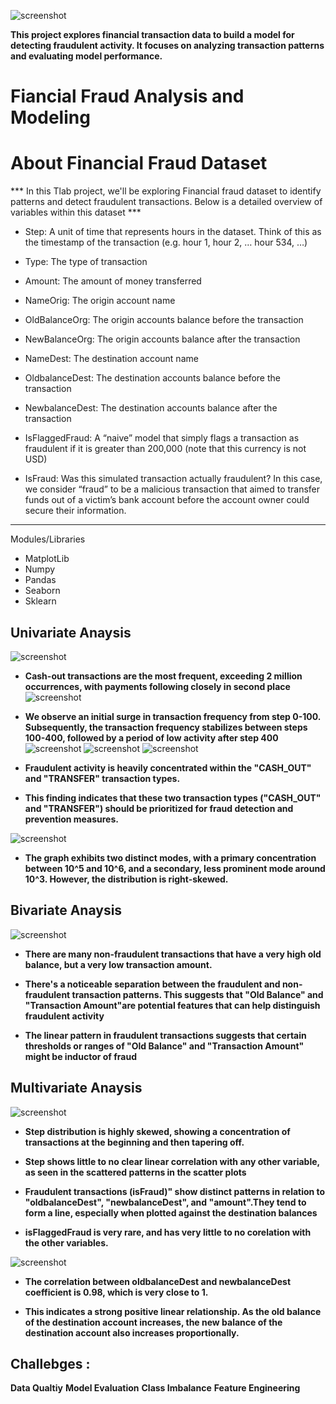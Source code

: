 ![screenshot](images/Fraudimage.png)

**This project explores financial transaction data to build a model for detecting fraudulent activity. It focuses on analyzing transaction patterns and evaluating model performance.**


# Fiancial Fraud Analysis and Modeling

# About Financial Fraud Dataset

*** In this Tlab project, we'll be exploring Financial fraud dataset to identify patterns and detect fraudulent transactions. Below is a  detailed  overview of variables within this dataset ***

* Step: A unit of time that represents hours in the dataset. Think of this as the timestamp of the transaction (e.g. hour 1, hour 2, … hour 534, …) 

* Type: The type of transaction 

* Amount: The amount of money transferred 

* NameOrig: The origin account name

* OldBalanceOrg: The origin accounts balance before the transaction 

* NewBalanceOrg: The origin accounts balance after the transaction 

* NameDest: The destination account name 

* OldbalanceDest: The destination accounts balance before the transaction 

* NewbalanceDest: The destination accounts balance after the transaction 

* IsFlaggedFraud: A “naive” model that simply flags a transaction as fraudulent if it is greater than 200,000 (note that this currency is not USD) 

* IsFraud: Was this simulated transaction actually fraudulent? In this case, we consider “fraud” to be a malicious transaction that aimed to transfer funds out of a victim’s bank account before the account owner could secure their information. 
***

 Modules/Libraries
* MatplotLib
* Numpy
* Pandas
* Seaborn
* Sklearn

## Univariate Anaysis
![screenshot](images/Bargraph.png)

* **Cash-out transactions are the most frequent, exceeding 2 million occurrences, with payments following closely in second place**
![screenshot](images/Histstep1.png)

* **We observe an initial surge in transaction frequency from step 0-100. Subsequently, the transaction frequency stabilizes between steps 100-400, followed by a period of low activity after step 400**
![screenshot](images/FlaggedFraud.png)
![screenshot](images/Fraud.png)
![screenshot](images/Fraudtype.png)

* **Fraudulent activity is heavily concentrated within the "CASH_OUT" and "TRANSFER" transaction types.**

* **This finding indicates that these two transaction types ("CASH_OUT" and "TRANSFER") should be prioritized for fraud detection and prevention measures.**

![screenshot](images/AmountHistogram.png)
* **The graph exhibits two distinct modes, with a primary concentration between 10^5 and 10^6, and a secondary, less prominent mode around 10^3. However, the distribution is right-skewed.**


## Bivariate Anaysis

![screenshot](images/Jitterscatterplot.png)

* **There are many non-fraudulent transactions that have a very high old balance, but a very low transaction amount.**

* **There's a noticeable separation between the fraudulent and non-fraudulent transaction patterns. This suggests that "Old Balance" and "Transaction Amount"are potential features that can help distinguish fraudulent activity**

* **The linear pattern in fraudulent transactions suggests that certain thresholds or ranges of "Old Balance" and "Transaction Amount" might be inductor of fraud**

## Multivariate Anaysis

![screenshot](images/Pairplot.png)

* **Step distribution is highly skewed, showing a concentration of transactions at the beginning and then tapering off.**

* **Step shows little to no clear linear correlation with any other variable, as seen in the scattered patterns in the scatter plots**

* **Fraudulent transactions (isFraud)" show distinct patterns in relation to "oldbalanceDest", "newbalanceDest", and "amount".They tend to form a line, especially when plotted against the destination balances**

* **isFlaggedFraud is very rare, and has very little to no corelation with the other variables.**

![screenshot](images/Heatmap.png)

* **The correlation  between oldbalanceDest and newbalanceDest coefficient is 0.98, which is very close to 1.**

* **This indicates a strong positive linear relationship. As the old balance of the destination account increases, the new balance of the destination account also increases proportionally.**

## Challebges :
**Data Qualtiy**
**Model Evaluation**
**Class Imbalance**
**Feature Engineering**